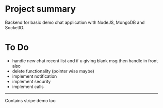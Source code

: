 # Project summary
Backend for basic demo chat application with NodeJS, MongoDB and SocketIO.

# To Do
- handle new chat recent list and if u giving blank msg then handle in front also
- delete functionality (pointer wise maybe)
- implement notification
- implement security
- implement calls

---
Contains stripe demo too